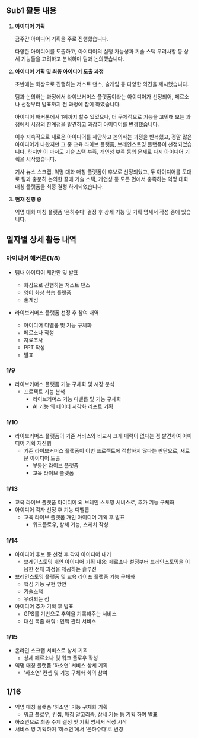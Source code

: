 ## **Sub1 활동 내용**

1. **아이디어 기획**
    
    금주간 아이디어 기획을 주로 진행했습니다. 
    
    다양한 아이디어를 도출하고, 아이디어의 실행 가능성과 기술 스택 우려사항 등 상세 기능들을 고려하고 분석하며 팀과 논의했습니다.
    
2. **아이디어 기획 및 최종 아이디어 도출 과정**
    
    초반에는 화상으로 진행하는 저스트 댄스, 술게임 등 다양한 의견을 제시했습니다.
    
    팀과 논의하는 과정에서 라이브커머스 플랫폼이라는 아이디어가 선정되어, 페르소나 선정부터 발표까지 전 과정에 참여 하였습니다. 
    
    아이디어 해커톤에서 1위까지 할수 있었으나, 더 구체적으로 기능을 고민해 보는 과정에서 시장의 한계점을 발견하고 과감히 아이디어를 변경했습니다.
    
    이후 지속적으로 새로운 아이디어를 제안하고 논의하는 과정을 반복했고, 정말 많은 아이디어가 나왔지만 그 중 교육 라이브 플랫폼, 브레인스토밍 플랫폼이 선정되었습니다. 하지만 이 마저도 기술 스택 부족,  개연성 부족 등의 문제로 다시 아이디어 기획을 시작했습니다.
    
    기사 뉴스 스크랩, 익명 대화 매칭 플랫폼이 후보로 선정되었고, 두 아이디어를 토대로 팀과 충분히 논의한 끝에  기술 스택, 개연성 등 모든 면에서 충족하는 익명 대화 매칭 플랫폼을 최종 결정 하게되었습니다.
    
3. **현재 진행 중**
    
    익명 대화 매칭 플랫폼 ‘은하수다’ 결정 후 상세 기능 및 기획 명세서 작성 중에 있습니다.
    

## 일자별 상세 활동 내역

### 아이디어 해커톤(1/8)

- 팀내 아이디어 제안안 및 발표
    - 화상으로 진행하는 저스트 댄스
    - 영어 화상 학습 플랫폼
    - 술게임

- 라이브커머스 플랫폼 선정 후 참여 내역
    - 아이디어 디벨롭 및 기능 구체화
    - 페르소나 작성
    - 자료조사
    - PPT 작성
    - 발표

### 1/9

- 라이브커머스 플랫폼 기능 구체화 및 시장 분석
    - 프로젝트 기능 분석
        - 라이브커머스 기능 디벨롭 및 기능 구체화
        - AI 기능 외 데이터 시각화 리포트 기획

### 1/10

- 라이브커머스 플랫폼이 기존 서비스와 비교시 크게 매력이 없다는 점 발견하여 아이디어 기획 재진행
    - 기존 라이브커머스 플랫폼이 이번 프로젝트에 적합하지 않다는 판단으로, 새로운 아이디어 도출
        - 부동산 라이브 플랫폼
        - 교육 라이브 플랫폼

### 1/13

- 교육 라이브 플랫폼 아이디어 외 브레인 스토밍 서비스로, 추가 기능 구체화
- 아이디어 각자 선정 후 기능 디벨롭
    - 교육 라이브 플랫폼 개인 아이디어 기획 후 발표
        - 워크플로우, 상세 기능, 스케치 작성

### 1/14

- 아이디어 후보 중 선정 후 각자 아이디어 내기
    - 브레인스토밍 개인 아이디어 기획 내용: 페르소나 설정부터 브레인스토밍을 이용한 전체 과정을 제공하는 솔루션 
- 브레인스토밍 플랫폼 및 교육 라이프 플랫폼 기능 구체화
    - 핵심 기능 구현 방안
    - 기술스택
    - 우려되는 점
- 아이디어 추가 기획 후 발표
    - GPS를 기반으로 추억을 기록해주는 서비스
    - 대신 톡좀 해줘 : 인맥 관리 서비스
    

### 1/15

- 온라인 스크랩 서비스로 상세 기획
    - 상세 페르소나 및 워크 플로우 작성
- 익명 매칭 플랫폼 ‘하소연’ 서비스 상세 기획
    - '하소연' 컨셉 및 기능 구체화 회의 참여

## 1/16

- 익명 매칭 플랫폼 ‘하소연’ 기능 구체화 기획
    - 워크 플로우, 컨셉, 매칭 알고리즘, 상세 기능 등 기획 하여 발표
- 하소연으로 최종 주제 결정 및 기획 명세서 작성 시작
- 서비스 명 기획하여 ‘하소연’에서 ‘은하수다’로 변경